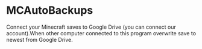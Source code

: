 # MCAutoBackups
Connect your Minecraft saves to Google Drive (you can connect our account).When other computer connected to this program overwrite save to newest from Google Drive. 
